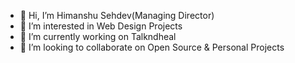- 👋 Hi, I’m Himanshu Sehdev(Managing Director)
- 👀 I’m interested in Web Design Projects
- 🌱 I’m currently working on Talkndheal
- 💞️ I’m looking to collaborate on Open Source & Personal Projects  

<!---
WebFlowIndia/WebFlowIndia is a ✨ special ✨ repository because its `README.md` (this file) appears on your GitHub profile.
You can click the Preview link to take a look at your changes.
--->
